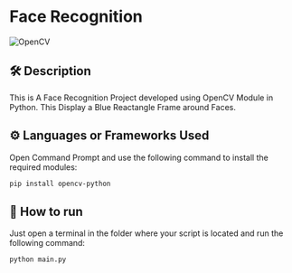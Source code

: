 # Face Recognition

![OpenCV](https://user-images.githubusercontent.com/87910771/150637975-dda7d408-60e6-4c9e-aa71-10196c51ec72.jpg)


<!--An image is an illustration for your project, the tip here is using your sense of humour as much as you can :D 

You can copy paste my markdown photo insert as following:
<p align="center">
<img src="your-source-is-here" width=40% height=40%>
-->

## 🛠️ Description
<!--Remove the below lines and add yours -->
This is A Face Recognition Project developed using OpenCV Module in Python.
This Display a Blue Reactangle Frame around Faces.

## ⚙️ Languages or Frameworks Used
<!--Remove the below lines and add yours -->
Open Command Prompt and use the following command to install the required modules:

```sh 
pip install opencv-python
```


## 🌟 How to run
<!--Remove the below lines and add yours -->
Just open a terminal in the folder where your script is located and run the following command:

```sh
python main.py
```
